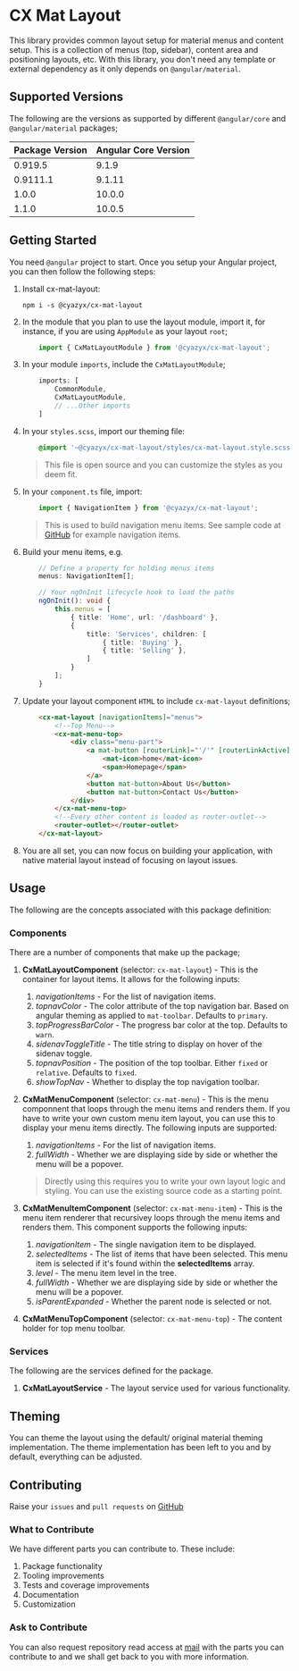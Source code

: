 # CX Mat Layout

This library provides common layout setup for material menus and content setup. This is a collection of menus (top, sidebar), content area and positioning layouts, etc. With this library, you don't need any template or external dependency as it only depends on `@angular/material`.

## Supported Versions

The following are the versions as supported by different `@angular/core` and `@angular/material` packages;

Package Version  | Angular Core Version
--------------- | --------------------
0.919.5  | 9.1.9
0.9111.1  | 9.1.11
1.0.0 | 10.0.0
1.1.0 | 10.0.5

## Getting Started

You need `@angular` project to start. Once you setup your Angular project, you can then follow the following steps:

1.  Install cx-mat-layout:
        
        npm i -s @cyazyx/cx-mat-layout

2.  In the module that you plan to use the layout module, import it, for instance, if you are using `AppModule` as your layout `root`;

    ```typescript
        import { CxMatLayoutModule } from '@cyazyx/cx-mat-layout';
    ```

3.  In your module `imports`, include the `CxMatLayoutModule`;

    ```typescript
        imports: [
            CommonModule,
            CxMatLayoutModule,
            // ...Other imports
        ]
    ```

4.  In your `styles.scss`, import our theming file:

    ```scss
        @import '~@cyazyx/cx-mat-layout/styles/cx-mat-layout.style.scss';
    ```

    >   This file is open source and you can customize the styles as you deem fit.

5.  In your `component.ts` file, import:

    ```typescript
        import { NavigationItem } from '@cyazyx/cx-mat-layout';
    ```

    >   This is used to build navigation menu items. See sample code at [GitHub](https://github.com/cyazyx/cx-mat-layout.git) for example navigation items.

6.  Build your menu items, e.g.

    ```typescript
        // Define a property for holding menus items
        menus: NavigationItem[];

        // Your ngOnInit lifecycle hook to load the paths
        ngOnInit(): void {
            this.menus = [
                { title: 'Home', url: '/dashboard' },
                {
                    title: 'Services', children: [
                        { title: 'Buying' },
                        { title: 'Selling' },
                    ]
                }
            ];
        }
    ```

7.  Update your layout component `HTML` to include `cx-mat-layout` definitions;

    ```html
        <cx-mat-layout [navigationItems]="menus">
            <!--Top Menu-->
            <cx-mat-menu-top>
                <div class="menu-part">
                    <a mat-button [routerLink]="'/'" [routerLinkActive]="'active'">
                        <mat-icon>home</mat-icon>
                        <span>Homepage</span>
                    </a>
                    <button mat-button>About Us</button>
                    <button mat-button>Contact Us</button>
                </div>
            </cx-mat-menu-top>
            <!--Every other content is loaded as router-outlet-->
            <router-outlet></router-outlet>
        </cx-mat-layout>
    ```

8.  You are all set, you can now focus on building your application, with native material layout instead of focusing on layout issues.

## Usage

The following are the concepts associated with this package definition:

### Components

There are a number of components that make up the package;

1.  **CxMatLayoutComponent** (selector: `cx-mat-layout`) - This is the container for layout items. It allows for the following inputs:
   
    1.  *navigationItems* - For the list of navigation items.
    2.  *topnavColor* - The color attribute of the top navigation bar. Based on angular theming as applied to `mat-toolbar`. Defaults to `primary`.
    3.  *topProgressBarColor* - The progress bar color at the top. Defaults to `warn`.
    4.  *sidenavToggleTitle* - The title string to display on hover of the sidenav toggle.
    5.  *topnavPosition* - The position of the top toolbar. Either `fixed` or `relative`. Defaults to `fixed`.
    6.  *showTopNav* - Whether to display the top navigation toolbar.

2.  **CxMatMenuComponent** (selector: `cx-mat-menu`) - This is the menu componnent that loops through the menu items and renders them. If you have to write your own custom menu item layout, you can use this to display your menu items directly. The following inputs are supported:
    
    1.  *navigationItems* - For the list of navigation items.
    2.  *fullWidth* - Whether we are displaying side by side or whether the menu will be a popover.

    >   Directly using this requires you to write your own layout logic and styling. You can use the existing source code as a starting point.
    
3.  **CxMatMenuItemComponent** (selector: `cx-mat-menu-item`) - This is the menu item renderer that recursivey loops through the menu items and renders them. This component supports the following inputs:

    1.  *navigationItem* - The single navigation item to be displayed.
    2.  *selectedItems* - The list of items that have been selected. This menu item is selected if it's found within the __selectedItems__ array.
    3.  *level* - The menu item level in the tree.
    4.  *fullWidth* - Whether we are displaying side by side or whether the menu will be a popover.
    5.  *isParentExpanded* - Whether the parent node is selected or not.

4.  **CxMatMenuTopComponent** (selector: `cx-mat-menu-top`) - The content holder for top menu toolbar.

### Services

The following are the services defined for the package.

1.  **CxMatLayoutService** - The layout service used for various functionality.


## Theming

You can theme the layout using the default/ original material theming implementation. The theme implementation has been left to you and by default, everything can be adjusted.

## Contributing

Raise your `issues` and `pull requests` on [GitHub](https://github.com/CyazyX/cx-mat-layout.git)

### What to Contribute

We have different parts you can contribute to. These include:

1.  Package functionality
2.  Tooling improvements
3.  Tests and coverage improvements
4.  Documentation
5.  Customization

### Ask to Contribute

You can also request repository read access at [mail](mailto:mushierc@gmail.com) with the parts you can contribute to and we shall get back to you with more information.
